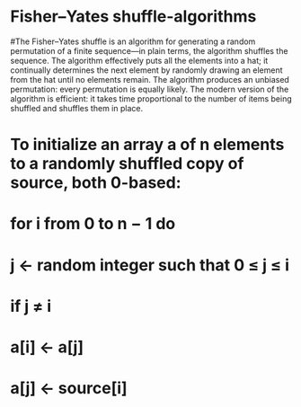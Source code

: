 # Fisher–Yates shuffle-algorithms

#The Fisher–Yates shuffle is an algorithm for generating a random permutation of a finite sequence—in plain terms, 
the algorithm shuffles the sequence. The algorithm effectively puts all the elements into a hat; it continually 
determines the next element by randomly drawing an element from the hat until no elements remain. The algorithm 
produces an unbiased permutation: every permutation is equally likely. The modern version of the algorithm is efficient: 
it takes time proportional to the number of items being shuffled and shuffles them in place.

# To initialize an array a of n elements to a randomly shuffled copy of source, both 0-based:
#  for i from 0 to n − 1 do
#      j ← random integer such that 0 ≤ j ≤ i
#      if j ≠ i
#          a[i] ← a[j]
#      a[j] ← source[i]
